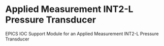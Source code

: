 # Applied Measurement INT2-L Pressure Transducer

EPICS IOC Support Module for an Applied Measurement INT2-L Pressure Transducer
